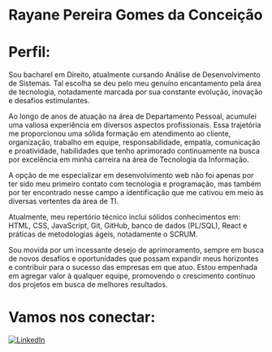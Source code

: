 # Rayane Pereira Gomes da Conceição

<h1>Perfil:</h1>
<p>Sou bacharel em Direito, atualmente cursando Análise de Desenvolvimento de Sistemas. Tal escolha se deu pelo meu genuíno encantamento pela área de tecnologia, notadamente marcada por sua constante evolução, inovação e desafios estimulantes.

Ao longo de anos de atuação na área de Departamento Pessoal, acumulei uma valiosa experiência em diversos aspectos profissionais. 
Essa trajetória me proporcionou uma sólida formação em atendimento ao cliente, organização, trabalho em equipe, responsabilidade, empatia, comunicação e proatividade, habilidades que tenho aprimorado continuamente na busca por excelência em minha carreira na área de Tecnologia da Informação.

A opção de me especializar em desenvolvimento web não foi apenas por ter sido meu primeiro contato com tecnologia e programação, mas também por ter encontrado nesse campo a identificação que me cativou em meio às diversas vertentes da área de TI.

Atualmente, meu repertório técnico inclui sólidos conhecimentos em: HTML, CSS, JavaScript, Git, GitHub, banco de dados (PL/SQL), React e práticas de metodologias ágeis, notadamente o SCRUM.

Sou movida por um incessante desejo de aprimoramento, sempre em busca de novos desafios e oportunidades que possam expandir meus horizontes e contribuir para o sucesso das empresas em que atuo. Estou empenhada em agregar valor à qualquer equipe, promovendo o crescimento contínuo dos projetos em busca de melhores resultados.</p>

# Vamos nos conectar:
<a> [![LinkedIn](https://img.shields.io/badge/LinkedIn-000?style=for-the-badge&logo=linkedin&logoColor=0E76A8)](https://www.linkedin.com/in/rayanegomesp/) </a>

